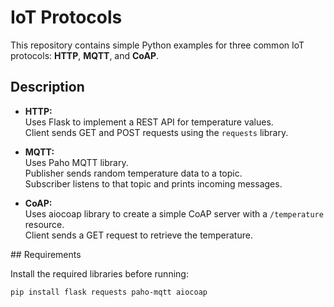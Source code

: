 # IoT Protocols 

This repository contains simple Python examples for three common IoT protocols: **HTTP**, **MQTT**, and **CoAP**.


## Description

- **HTTP:**  
  Uses Flask to implement a REST API for temperature values.  
  Client sends GET and POST requests using the `requests` library.

- **MQTT:**  
  Uses Paho MQTT library.  
  Publisher sends random temperature data to a topic.  
  Subscriber listens to that topic and prints incoming messages.

- **CoAP:**  
  Uses aiocoap library to create a simple CoAP server with a `/temperature` resource.  
  Client sends a GET request to retrieve the temperature.

##️ Requirements

Install the required libraries before running:

```bash
pip install flask requests paho-mqtt aiocoap




